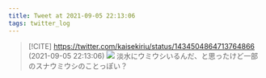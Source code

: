 ```yaml
---
title: Tweet at 2021-09-05 22:13:06
tags: twitter_log
---
```


> [!CITE] https://twitter.com/kaisekiriu/status/1434504864713764866 (2021-09-05 22:13:06)
> ![](https://twitter.com/kaisekiriu/status/1434504864713764866)
> 淡水にウミウシいるんだ、と思ったけど一部のスナウミウシのことっぽい？
